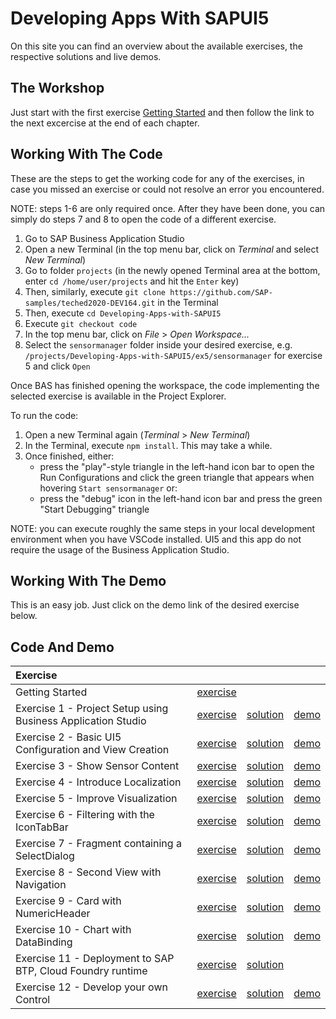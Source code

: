 # Developing Apps With SAPUI5
On this site you can find an overview about the available exercises, the respective solutions and live demos.

## The Workshop
Just start with the first exercise [Getting Started](https://github.com/SAP-samples/teched2020-DEV164/tree/master/exercises/ex0/README.md) and then follow the link to the next excercise at the end of each chapter.

## Working With The Code

These are the steps to get the working code for any of the exercises, in case you missed an exercise or could not resolve an error you encountered.

NOTE: steps 1-6 are only required once. After they have been done, you can simply do steps 7 and 8 to open the code of a different exercise.

1. Go to SAP Business Application Studio
2. Open a new Terminal (in the top menu bar, click on *Terminal* and select *New Terminal*)
3. Go to folder `projects` (in the newly opened Terminal area at the bottom, enter `cd /home/user/projects` and hit the `Enter` key)
4. Then, similarly, execute `git clone https://github.com/SAP-samples/teched2020-DEV164.git` in the Terminal
5. Then, execute `cd Developing-Apps-with-SAPUI5`
6. Execute `git checkout code`
7. In the top menu bar, click on *File* > *Open Workspace...*
8. Select the `sensormanager` folder inside your desired exercise, e.g. `/projects/Developing-Apps-with-SAPUI5/ex5/sensormanager` for exercise 5 and click `Open`

Once BAS has finished opening the workspace, the code implementing the selected exercise is available in the Project Explorer.

To run the code:
1. Open a new Terminal again (*Terminal* > *New Terminal*)
2. In the Terminal, execute `npm install`. This may take a while.
3. Once finished, either:
    - press the "play"-style triangle in the left-hand icon bar to open the Run Configurations and click the green triangle that appears when hovering `Start sensormanager` or:
    - press the "debug" icon in the left-hand icon bar and press the green "Start Debugging" triangle

NOTE: you can execute roughly the same steps in your local development environment when you have VSCode installed. UI5 and this app do not require the usage of the Business Application Studio.


## Working With The Demo
This is an easy job. Just click on the demo link of the desired exercise below.

## Code And Demo

| Exercise | | | |
| :--- | --- | --- | --- |
| Getting Started | [exercise](https://github.com/SAP-samples/teched2020-DEV164/tree/master/exercises/ex0/README.md) | | |
| Exercise 1 - Project Setup using Business Application Studio | [exercise](https://github.com/SAP-samples/teched2020-DEV164/tree/master/exercises/ex1/README.md) | [solution](https://github.com/SAP-samples/teched2020-DEV164/tree/code/ex1/) | [demo](https://sap-samples.github.io/teched2020-DEV164/ex1/sensormanager/webapp/index.html) |
| Exercise 2 - Basic UI5 Configuration and View Creation | [exercise](https://github.com/SAP-samples/teched2020-DEV164/tree/master/exercises/ex2/README.md) | [solution](https://github.com/SAP-samples/teched2020-DEV164/tree/code/ex2/) | [demo](https://sap-samples.github.io/teched2020-DEV164/ex2/sensormanager/webapp/index.html) |
| Exercise 3 - Show Sensor Content | [exercise](https://github.com/SAP-samples/teched2020-DEV164/tree/master/exercises/ex3/README.md) | [solution](https://github.com/SAP-samples/teched2020-DEV164/tree/code/ex3/) | [demo](https://sap-samples.github.io/teched2020-DEV164/ex3/sensormanager/webapp/index.html) |
| Exercise 4 - Introduce Localization | [exercise](https://github.com/SAP-samples/teched2020-DEV164/tree/master/exercises/ex4/README.md) | [solution](https://github.com/SAP-samples/teched2020-DEV164/tree/code/ex4/) | [demo](https://sap-samples.github.io/teched2020-DEV164/ex4/sensormanager/webapp/index.html) |
| Exercise 5 - Improve Visualization | [exercise](https://github.com/SAP-samples/teched2020-DEV164/tree/master/exercises/ex5/README.md) | [solution](https://github.com/SAP-samples/teched2020-DEV164/tree/code/ex5/) | [demo](https://sap-samples.github.io/teched2020-DEV164/ex5/sensormanager/webapp/index.html) |
| Exercise 6 - Filtering with the IconTabBar | [exercise](https://github.com/SAP-samples/teched2020-DEV164/tree/master/exercises/ex6/README.md) | [solution](https://github.com/SAP-samples/teched2020-DEV164/tree/code/ex6/) | [demo](https://sap-samples.github.io/teched2020-DEV164/ex6/sensormanager/webapp/index.html) |
| Exercise 7 - Fragment containing a SelectDialog | [exercise](https://github.com/SAP-samples/teched2020-DEV164/tree/master/exercises/ex7/README.md) | [solution](https://github.com/SAP-samples/teched2020-DEV164/tree/code/ex7/) | [demo](https://sap-samples.github.io/teched2020-DEV164/ex7/sensormanager/webapp/index.html) |
| Exercise 8 - Second View with Navigation | [exercise](https://github.com/SAP-samples/teched2020-DEV164/tree/master/exercises/ex8/README.md) | [solution](https://github.com/SAP-samples/teched2020-DEV164/tree/code/ex8/) | [demo](https://sap-samples.github.io/teched2020-DEV164/ex8/sensormanager/webapp/index.html) |
| Exercise 9 - Card with NumericHeader | [exercise](https://github.com/SAP-samples/teched2020-DEV164/tree/master/exercises/ex9/README.md) | [solution](https://github.com/SAP-samples/teched2020-DEV164/tree/code/ex9/) | [demo](https://sap-samples.github.io/teched2020-DEV164/ex9/sensormanager/webapp/index.html) |
| Exercise 10 - Chart with DataBinding | [exercise](https://github.com/SAP-samples/teched2020-DEV164/tree/master/exercises/ex10/README.md) | [solution](https://github.com/SAP-samples/teched2020-DEV164/tree/code/ex10/) | [demo](https://sap-samples.github.io/teched2020-DEV164/ex10/sensormanager/webapp/index.html) |
| Exercise 11 - Deployment to SAP BTP, Cloud Foundry runtime | [exercise](https://github.com/SAP-samples/teched2020-DEV164/tree/master/exercises/ex11/README.md) | [solution](https://github.com/SAP-samples/teched2020-DEV164/tree/code/ex11/TechEd2020) | |
| Exercise 12 - Develop your own Control | [exercise](https://github.com/SAP-samples/teched2020-DEV164/tree/master/exercises/ex12/README.md) | [solution](https://github.com/SAP-samples/teched2020-DEV164/tree/code/ex12/) | [demo](https://sap-samples.github.io/teched2020-DEV164/ex12/sensormanager/webapp/index.html) |
